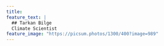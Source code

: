 ```yaml
---
title:
feature_text: |
  ## Tarkan Bilge
  Climate Scientist
feature_image: "https://picsum.photos/1300/400?image=989"
---
```


